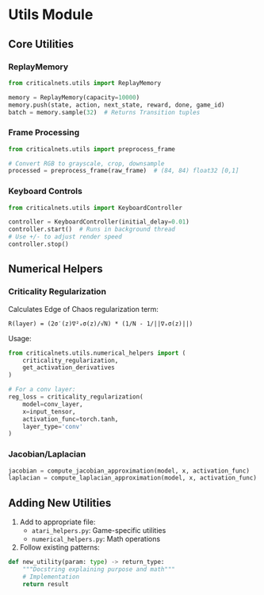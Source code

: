 # Utils Module

## Core Utilities

### ReplayMemory
```python
from criticalnets.utils import ReplayMemory

memory = ReplayMemory(capacity=10000)
memory.push(state, action, next_state, reward, done, game_id)
batch = memory.sample(32)  # Returns Transition tuples
```

### Frame Processing
```python
from criticalnets.utils import preprocess_frame

# Convert RGB to grayscale, crop, downsample
processed = preprocess_frame(raw_frame)  # (84, 84) float32 [0,1]
```

### Keyboard Controls
```python
from criticalnets.utils import KeyboardController

controller = KeyboardController(initial_delay=0.01)
controller.start()  # Runs in background thread
# Use +/- to adjust render speed
controller.stop()
```

## Numerical Helpers

### Criticality Regularization
Calculates Edge of Chaos regularization term:
```
R(layer) = (2σ′(z)∇²ₓσ(z)/√N) * (1/N - 1/||∇ₓσ(z)||)
```

Usage:
```python
from criticalnets.utils.numerical_helpers import (
    criticality_regularization,
    get_activation_derivatives
)

# For a conv layer:
reg_loss = criticality_regularization(
    model=conv_layer,
    x=input_tensor,
    activation_func=torch.tanh,
    layer_type='conv'
)
```

### Jacobian/Laplacian
```python
jacobian = compute_jacobian_approximation(model, x, activation_func)
laplacian = compute_laplacian_approximation(model, x, activation_func)
```

## Adding New Utilities
1. Add to appropriate file:
   - `atari_helpers.py`: Game-specific utilities
   - `numerical_helpers.py`: Math operations
2. Follow existing patterns:
```python
def new_utility(param: type) -> return_type:
    """Docstring explaining purpose and math"""
    # Implementation
    return result
```
